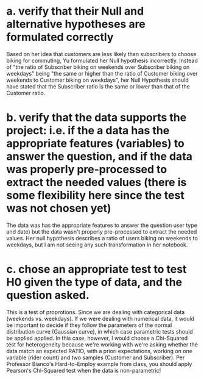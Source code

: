 # a. verify that their Null and alternative hypotheses are formulated correctly

Based on her idea that customers are less likely than subscribers to choose biking for commuting, Yu formulated her Null hypothesis incorrectly. Instead of "the ratio of Subscriber biking on weekends over Subscriber biking on weekdays" being "the same or higher than the ratio of Customer biking over weekends to Customer biking on weekdays", her Null Hypothesis should have stated that the Subscriber ratio is the same or lower than that of the Customer ratio.

# b. verify that the data supports the project: i.e. if the a data has the appropriate features (variables) to answer the question, and if the data was properly pre-processed to extract the needed values (there is some flexibility here since the test was not chosen yet)

The data was has the appropriate features to answer the question user type and date) but the data wasn't properly pre-processed to extract the needed values. Her null hypothesis describes a ratio of users biking on weekends to weekdays, but I am not seeing any such transformation in her notebook.

# c. chose an appropriate test to test H0 given the type of data, and the question asked.

This is a test of proprotions. Since we are dealing with categorical data (weekends vs. weekdays). If we were dealing with numerical data, it would be important to decide if they follow the parameters of the normal distribution curve (Gaussian curve), in which case parametric tests should be applied applied. In this case, however, I would choose a Chi-Squared test for heterogeneity because we're working with we're asking whether the data match an expected RATIO, with a priori expectations, working on one variable (rider count) and two samples (Customer and Subscriber). Per Professor Bianco's Hard-to-Employ example from class, you should apply Pearson's Chi-Squared test when the data is non-parametric!
